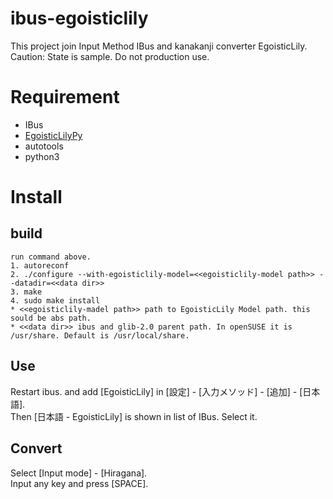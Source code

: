 # ibus-egoisticlily
This project join Input Method IBus and kanakanji converter EgoisticLily.<br>
Caution: State is sample. Do not production use.

# Requirement
* IBus
* [EgoisticLilyPy][1]
* autotools
* python3

# Install
## build
    run command above.
    1. autoreconf
    2. ./configure --with-egoisticlily-model=<<egoisticlily-model path>> --datadir=<<data dir>>
    3. make
    4. sudo make install
    * <<egoisticlily-madel path>> path to EgoisticLily Model path. this sould be abs path.
    * <<data dir>> ibus and glib-2.0 parent path. In openSUSE it is /usr/share. Default is /usr/local/share.

## Use
Restart ibus. and add [EgoisticLily] in [設定] - [入力メソッド] - [追加] - [日本語].<br>
Then [日本語 - EgoisticLily] is shown in list of IBus. Select it.<br>

## Convert
Select [Input mode] - [Hiragana].<br>
Input any key and press [SPACE].

[1]:https://github.com/E-Lily/EgoisticLilyPy
